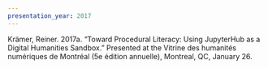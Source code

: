 ```yaml
---
presentation_year: 2017
---
```

Krämer, Reiner. 2017a. “Toward Procedural Literacy: Using JupyterHub as a Digital Humanities Sandbox.” Presented at the Vitrine des humanités numériques de Montréal (5e édition annuelle), Montreal, QC, January 26.
